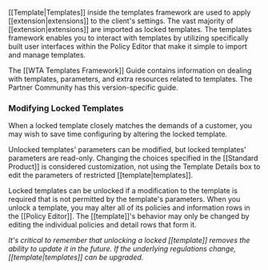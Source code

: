 [[Template|Templates]] inside the templates framework are used to apply [[extension|extensions]] to the client's settings. The vast majority of [[extension|extensions]] are imported as locked templates. The templates framework enables you to interact with templates by utilizing specifically built user interfaces within the Policy Editor that make it simple to import and manage templates.

The [[WTA Templates Framework]] Guide contains information on dealing with templates, parameters, and extra resources related to templates. The Partner Community has this version-specific guide.

### Modifying Locked Templates

When a locked template closely matches the demands of a customer, you may wish to save time configuring by altering the locked template.

Unlocked templates' parameters can be modified, but locked templates' parameters are read-only. Changing the choices specified in the [[Standard Product]] is considered customization, not using the Template Details box to edit the parameters of restricted [[template|templates]].

Locked templates can be unlocked if a modification to the template is required that is not permitted by the template's parameters. When you unlock a template, you may alter all of its policies and information rows in the [[Policy Editor]]. The [[template]]'s behavior may only be changed by editing the individual policies and detail rows that form it.

*It's critical to remember that unlocking a locked [[template]] removes the ability to update it in the future. If the underlying regulations change, [[template|templates]] can be upgraded.*
